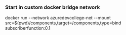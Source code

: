 ### Start in custom docker bridge network
docker run --network azuredevcollege-net --mount src=$(pwd)/components,target=/components,type=bind subscriberfunction:0.1